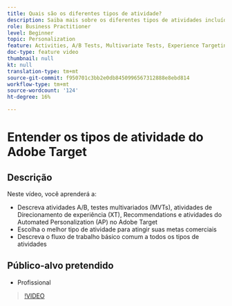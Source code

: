 ```yaml
---
title: Quais são os diferentes tipos de atividade?
description: Saiba mais sobre os diferentes tipos de atividades incluídos no Adobe Target e como podem ajudar a atingir suas metas. Assista a este vídeo para saber mais sobre as noções básicas das atividades A/B, de Testes multivariados (MVTs), de Direcionamento de experiência (XT), do Recommendations e das atividades do Automated Personalization (AP).
role: Business Practitioner
level: Beginner
topic: Personalization
feature: Activities, A/B Tests, Multivariate Tests, Experience Targeting, Recommendations, Automated Personalization, Visual Experience Composer (VEC)
doc-type: feature video
thumbnail: null
kt: null
translation-type: tm+mt
source-git-commit: f950701c3bb2e0db8450996567312888e8ebd814
workflow-type: tm+mt
source-wordcount: '124'
ht-degree: 16%

---
```



# Entender os tipos de atividade do Adobe Target

## Descrição

Neste vídeo, você aprenderá a:

* Descreva atividades A/B, testes multivariados (MVTs), atividades de Direcionamento de experiência (XT), Recommendations e atividades do Automated Personalization (AP) no Adobe Target
* Escolha o melhor tipo de atividade para atingir suas metas comerciais
* Descreva o fluxo de trabalho básico comum a todos os tipos de atividades

## Público-alvo pretendido

* Profissional

>[!VIDEO](https://video.tv.adobe.com/v/17386/?quality=12)